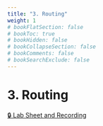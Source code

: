 ```yaml
---
title: "3. Routing"
weight: 1
# bookFlatSection: false
# bookToc: true
# bookHidden: false
# bookCollapseSection: false
# bookComments: false
# bookSearchExclude: false
---
```


# 3. Routing

[🔒 Lab Sheet and Recording](https://github.com/ryanbester/uni-resources/tree/main/sai/y1/tb1/3-routing)
